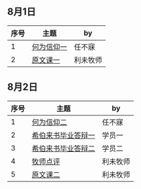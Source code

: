 
## 8月1日

|序号|主题|by|
|---|----|---|
|1|[何为信仰一](https://carmelbible.sgp1.digitaloceanspaces.com/csmp2024/0101_f.mp3)|任不寐|
|2|[原文课一](https://carmelbible.sgp1.digitaloceanspaces.com/csmp2024/0102_f.mp3)|利未牧师|

## 8月2日

|序号|主题|by|
|---|----|---|
|1|[何为信仰二](https://carmelbible.sgp1.digitaloceanspaces.com/csmp2024/0201_f.mp3)|任不寐|
|2|[希伯来书毕业答辩一](https://carmelbible.sgp1.digitaloceanspaces.com/csmp2024/0202_f.mp3)|学员一|
|3|[希伯来书毕业答辩二](https://carmelbible.sgp1.digitaloceanspaces.com/csmp2024/0203_f.mp3)|学员二|
|4|[牧师点评](https://carmelbible.sgp1.digitaloceanspaces.com/csmp2024/0204_f.mp3)|利未牧师|
|5|[原文课二](https://carmelbible.sgp1.digitaloceanspaces.com/csmp2024/0205_f.mp3)|利未牧师|